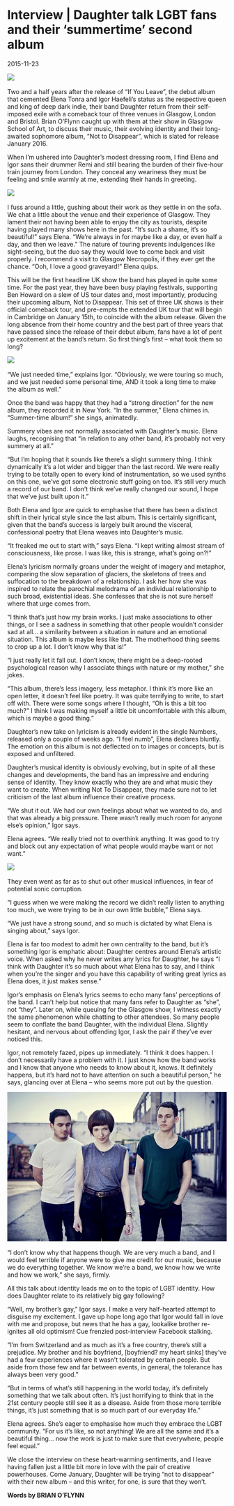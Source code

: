 # Interview | Daughter talk LGBT fans and their ‘summertime’ second album
2015-11-23

<img src="/Images/Francesca Jane Allen/Daughter-1-CreditFrancescaAllen.jpg">

Two and a half years after the release of “If You Leave”, the debut album that cemented Elena Tonra and Igor Haefeli’s status as the respective queen and king of deep dark indie, their band Daughter return from their self-imposed exile with a comeback tour of three venues in Glasgow, London and Bristol. Brian O’Flynn caught up with them at their show in Glasgow School of Art, to discuss their music, their evolving identity and their long-awaited sophomore album, “Not to Disappear”, which is slated for release January 2016.

When I’m ushered into Daughter’s modest dressing room, I find Elena and Igor sans their drummer Remi and still bearing the burden of their five-hour train journey from London. They conceal any weariness they must be feeling and smile warmly at me, extending their hands in greeting.

<img src="/Images/Francesca Jane Allen/Daughter-1-CreditFrancescaAllen.jpg">

I fuss around a little, gushing about their work as they settle in on the sofa. We chat a little about the venue and their experience of Glasgow. They lament their not having been able to enjoy the city as tourists, despite having played many shows here in the past. “It’s such a shame, it’s so beautiful!” says Elena. “We’re always in for maybe like a day, or even half a day, and then we leave.” The nature of touring prevents indulgences like sight-seeing, but the duo say they would love to come back and visit properly. I recommend a visit to Glasgow Necropolis, if they ever get the chance. “Ooh, I love a good graveyard!” Elena quips.

This will be the first headline UK show the band has played in quite some time. For the past year, they have been busy playing festivals, supporting Ben Howard on a slew of US tour dates and, most importantly, producing their upcoming album, Not to Disappear. This set of three UK shows is their official comeback tour, and pre-empts the extended UK tour that will begin in Cambridge on January 15th, to coincide with the album release. Given the long absence from their home country and the best part of three years that have passed since the release of their debut album, fans have a lot of pent up excitement at the band’s return. So first thing’s first – what took them so long?

[<img src="https://i.ytimg.com/vi/z-fD3PIRSO8/maxresdefault.jpg">](https://www.youtube.com/watch?v=z-fD3PIRSO8)

“We just needed time,” explains Igor. “Obviously, we were touring so much, and we just needed some personal time, AND it took a long time to make the album as well.”

Once the band was happy that they had a “strong direction” for the new album, they recorded it in New York. “In the summer,” Elena chimes in. “Summer-time album!” she sings, animatedly.

Summery vibes are not normally associated with Daughter’s music. Elena laughs, recognising that “in relation to any other band, it’s probably not very summery at all.”

“But I’m hoping that it sounds like there’s a slight summery thing. I think dynamically it’s a lot wider and bigger than the last record. We were really trying to be totally open to every kind of instrumentation, so we used synths on this one, we’ve got some electronic stuff going on too. It’s still very much a record of our band. I don’t think we’ve really changed our sound, I hope that we’ve just built upon it.”

Both Elena and Igor are quick to emphasise that there has been a distinct shift in their lyrical style since the last album. This is certainly significant, given that the band’s success is largely built around the visceral, confessional poetry that Elena weaves into Daughter’s music.

“It freaked me out to start with,” says Elena. “I kept writing almost stream of consciousness, like prose. I was like, this is strange, what’s going on?!”

Elena’s lyricism normally groans under the weight of imagery and metaphor, comparing the slow separation of glaciers, the skeletons of trees and suffocation to the breakdown of a relationship. I ask her how she was inspired to relate the parochial melodrama of an individual relationship to such broad, existential ideas. She confesses that she is not sure herself where that urge comes from.

“I think that’s just how my brain works. I just make associations to other things, or I see a sadness in something that other people wouldn’t consider sad at all… a similarity between a situation in nature and an emotional situation. This album is maybe less like that. The motherhood thing seems to crop up a lot. I don’t know why that is!”

“I just really let it fall out. I don’t know, there might be a deep-rooted psychological reason why I associate things with nature or my mother,” she jokes.

“This album, there’s less imagery, less metaphor. I think it’s more like an open letter, it doesn’t feel like poetry. It was quite terrifying to write, to start off with. There were some songs where I thought, “Oh is this a bit too much?” I think I was making myself a little bit uncomfortable with this album, which is maybe a good thing.”

Daughter’s new take on lyricism is already evident in the single Numbers, released only a couple of weeks ago. “I feel numb”, Elena declares bluntly. The emotion on this album is not deflected on to images or concepts, but is exposed and unfiltered.

Daughter’s musical identity is obviously evolving, but in spite of all these changes and developments, the band has an impressive and enduring sense of identity. They know exactly who they are and what music they want to create. When writing Not To Disappear, they made sure not to let criticism of the last album influence their creative process.

“We shut it out. We had our own feelings about what we wanted to do, and that was already a big pressure. There wasn’t really much room for anyone else’s opinion,” Igor says.

Elena agrees. “We really tried not to overthink anything. It was good to try and block out any expectation of what people would maybe want or not want.”

[<img src="https://i.ytimg.com/vi/T5Cp55MvX54/maxresdefault.jpg">](https://www.youtube.com/watch?v=T5Cp55MvX54)

They even went as far as to shut out other musical influences, in fear of potential sonic corruption.

“I guess when we were making the record we didn’t really listen to anything too much, we were trying to be in our own little bubble,” Elena says.

“We just have a strong sound, and so much is dictated by what Elena is singing about,” says Igor.

Elena is far too modest to admit her own centrality to the band, but it’s something Igor is emphatic about: Daughter centres around Elena’s artistic voice. When asked why he never writes any lyrics for Daughter, he says “I think with Daughter it’s so much about what Elena has to say, and I think when you’re the singer and you have this capability of writing great lyrics as Elena does, it just makes sense.”

Igor’s emphasis on Elena’s lyrics seems to echo many fans’ perceptions of the band. I can’t help but notice that many fans refer to Daughter as “she”, not “they”. Later on, while queuing for the Glasgow show, I witness exactly the same phenomenon while chatting to other attendees. So many people seem to conflate the band Daughter, with the individual Elena. Slightly hesitant, and nervous about offending Igor, I ask the pair if they’ve ever noticed this.

Igor, not remotely fazed, pipes up immediately. “I think it does happen. I don’t necessarily have a problem with it. I just know how the band works and I know that anyone who needs to know about it, knows. It definitely happens, but it’s hard not to have attention on such a beautiful person,” he says, glancing over at Elena – who seems more put out by the question.

<img src="/Images/Stacey Hatfield/Photographyby_StaceyHatfield_Daughter_IMG_5672.jpg">

“I don’t know why that happens though. We are very much a band, and I would feel terrible if anyone were to give me credit for our music, because we do everything together. We know we’re a band, we know how we write and how we work,” she says, firmly.

All this talk about identity leads me on to the topic of LGBT identity. How does Daughter relate to its relatively big gay following?

“Well, my brother’s gay,” Igor says. I make a very half-hearted attempt to disguise my excitement. I gave up hope long ago that Igor would fall in love with me and propose, but news that he has a gay, lookalike brother re-ignites all old optimism! Cue frenzied post-interview Facebook stalking.



“I’m from Switzerland and as much as it’s a free country, there’s still a prejudice. My brother and his boyfriend, [boyfriend? my heart sinks] they’ve had a few experiences where it wasn’t tolerated by certain people. But aside from those few and far between events, in general, the tolerance has always been very good.”

“But in terms of what’s still happening in the world today, it’s definitely something that we talk about often. It’s just horrifying to think that in the 21st century people still see it as a disease. Aside from those more terrible things, it’s just something that is so much part of our everyday life.”

Elena agrees. She’s eager to emphasise how much they embrace the LGBT community. “For us it’s like, so not anything! We are all the same and it’s a beautiful thing… now the work is just to make sure that everywhere, people feel equal.”

We close the interview on these heart-warming sentiments, and I leave having fallen just a little bit more in love with the pair of creative powerhouses. Come January, Daughter will be trying “not to disappear” with their new album – and this writer, for one, is sure that they won’t.

**Words by BRIAN O’FLYNN**
